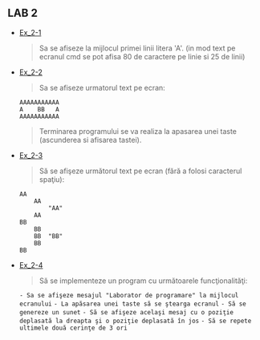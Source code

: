 ## LAB 2

- [Ex_2-1](https://github.com/hdott/UPM-UMFST---Computer-Science/blob/master/Year%20-%201/Semester%201/Fundamentals%20of%20Programming/Lab%202/Ex2_1.c)
    > Sa se afiseze la mijlocul primei linii litera 'A'. (in mod text pe ecranul cmd se pot afisa 80 de caractere pe linie si 25 de linii)
- [Ex_2-2](https://github.com/hdott/UPM-UMFST---Computer-Science/blob/master/Year%20-%201/Semester%201/Fundamentals%20of%20Programming/Lab%202/Ex2_2.c)
    > Sa se afiseze urmatorul text pe ecran:
    ```
    AAAAAAAAAAA
    A    BB   A
    AAAAAAAAAAA
    ```
    > Terminarea programului se va realiza la apasarea unei taste (ascunderea si afisarea tastei).
- [Ex_2-3](https://github.com/hdott/UPM-UMFST---Computer-Science/blob/master/Year%20-%201/Semester%201/Fundamentals%20of%20Programming/Lab%202/Ex2_3.c)
    > Să se afişeze următorul text pe ecran (fără a folosi caracterul spaţiu):
    ```
    AA
        AA
            "AA"
        AA
    BB
        BB
        BB  "BB"
        BB
    BB
    ```
- [Ex_2-4](https://github.com/hdott/UPM-UMFST---Computer-Science/blob/master/Year%20-%201/Semester%201/Fundamentals%20of%20Programming/Lab%202/Ex2_4.c)
    > Să se implementeze un program cu următoarele funcţionalităţi: 
    
    `- Sa se afişeze mesajul "Laborator de programare" la mijlocul ecranului`
    `- La apăsarea unei taste să se ştearga ecranul`
    `- Să se genereze un sunet`
    `- Să se afişeze acelaşi mesaj cu o poziţie deplasată la dreapta şi o poziţie deplasată în jos`
    `- Să se repete ultimele două cerinţe de 3 ori`
